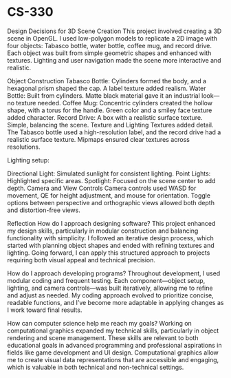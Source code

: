 # CS-330

Design Decisions for 3D Scene Creation
This project involved creating a 3D scene in OpenGL. I used low-polygon models to replicate a 2D image with four objects: Tabasco bottle, water bottle, coffee mug, and record drive. Each object was built from simple geometric shapes and enhanced with textures. Lighting and user navigation made the scene more interactive and realistic.

Object Construction
Tabasco Bottle: Cylinders formed the body, and a hexagonal prism shaped the cap. A label texture added realism.
Water Bottle: Built from cylinders. Matte black material gave it an industrial look—no texture needed.
Coffee Mug: Concentric cylinders created the hollow shape, with a torus for the handle. Green color and a smiley face texture added character.
Record Drive: A box with a realistic surface texture. Simple, balancing the scene.
Texture and Lighting
Textures added detail. The Tabasco bottle used a high-resolution label, and the record drive had a realistic surface texture. Mipmaps ensured clear textures across resolutions.

Lighting setup:

Directional Light: Simulated sunlight for consistent lighting.
Point Lights: Highlighted specific areas.
Spotlight: Focused on the scene center to add depth.
Camera and View Controls
Camera controls used WASD for movement, QE for height adjustment, and mouse for orientation. Toggle options between perspective and orthographic views allowed both depth and distortion-free views.

Reflection
How do I approach designing software?
This project enhanced my design skills, particularly in modular construction and balancing functionality with simplicity. I followed an iterative design process, which started with planning object shapes and ended with refining textures and lighting. Going forward, I can apply this structured approach to projects requiring both visual appeal and technical precision.

How do I approach developing programs?
Throughout development, I used modular coding and frequent testing. Each component—object setup, lighting, and camera controls—was built iteratively, allowing me to refine and adjust as needed. My coding approach evolved to prioritize concise, readable functions, and I’ve become more adaptable in applying changes as I work toward final results.


How can computer science help me reach my goals?
Working on computational graphics expanded my technical skills, particularly in object rendering and scene management. These skills are relevant to both educational goals in advanced programming and professional aspirations in fields like game development and UI design. Computational graphics allow me to create visual data representations that are accessible and engaging, which is valuable in both technical and non-technical settings.
